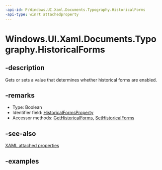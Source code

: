 ```yaml
---
-api-id: P:Windows.UI.Xaml.Documents.Typography.HistoricalForms
-api-type: winrt attachedproperty
---
```


# Windows.UI.Xaml.Documents.Typography.HistoricalForms

<!--
see GetHistoricalForms, and SetHistoricalForms
-->

## -description

Gets or sets a value that determines whether historical forms are enabled.

## -remarks

<ul><li>Type: Boolean</li><li>Identifier field: <a href="/uwp/api/windows.ui.xaml.documents.typography.historicalformsproperty">HistoricalFormsProperty</a></li><li>Accessor methods: <a href="/uwp/api/windows.ui.xaml.documents.typography.gethistoricalforms">GetHistoricalForms</a>, <a href="/uwp/api/windows.ui.xaml.documents.typography.sethistoricalforms">SetHistoricalForms</a></li></ul>

## -see-also

[XAML attached properties](/windows/uwp/xaml-platform/attached-properties-overview)

## -examples



